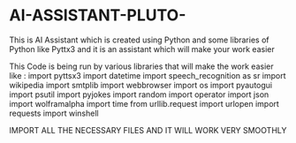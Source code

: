# AI-ASSISTANT-PLUTO-
This is AI Assistant  which is created using Python and some libraries of Python like Pyttx3 and it is an assistant which will make your work easier  



This Code is being run by various libraries that will make the work easier 
like :
import pyttsx3 
import datetime 
import speech_recognition as sr
import wikipedia 
import smtplib
import webbrowser 
import os
import pyautogui 
import psutil 
import pyjokes 
import random
import operator
import json
import wolframalpha
import time
from urllib.request import urlopen
import requests
import winshell 




IMPORT ALL THE NECESSARY FILES AND IT WILL WORK VERY SMOOTHLY 
